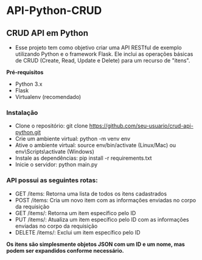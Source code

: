 # API-Python-CRUD


## CRUD API em Python
- Esse projeto tem como objetivo criar uma API RESTful de exemplo utilizando Python e o framework Flask. Ele inclui as operações básicas de CRUD (Create, Read, Update e Delete) para um recurso de "itens".

 **Pré-requisitos**
- Python 3.x
- Flask
- Virtualenv (recomendado)

### Instalação
- Clone o repositório: git clone https://github.com/seu-usuario/crud-api-python.git
- Crie um ambiente virtual: python -m venv env
- Ative o ambiente virtual: source env/bin/activate (Linux/Mac) ou env\Scripts\activate (Windows)
- Instale as dependências: pip install -r requirements.txt
- Inicie o servidor: python main.py

### API possui as seguintes rotas:

- GET /items: Retorna uma lista de todos os itens cadastrados
- POST /items: Cria um novo item com as informações enviadas no corpo da requisição
- GET /items/<id>: Retorna um item específico pelo ID
- PUT /items/<id>: Atualiza um item específico pelo ID com as informações enviadas no corpo da requisição
- DELETE /items/<id>: Exclui um item específico pelo ID

**Os itens são simplesmente objetos JSON com um ID e um nome, mas podem ser expandidos conforme necessário.**
